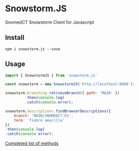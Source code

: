 # Snowstorm.JS

SnomedCT Snowstorm Client for Javascript

## Install

```
npm i snowstorm.js --save
```

## Usage 

```javascript
import { SnowstormJS } from 'snowstorm.js'

const snowstorm = new SnowstormJS('http://localhost:8080');

snowstorm.branching.retrieveBranch({ path: 'MAIN' })
         .then(console.log)
         .catch(console.error);

snowstorm.descriptions.findBrowserDescriptions({
    branch: 'MAIN/SNOMEDCT-ES',
    term: 'fiebre amarilla'
})
.then(console.log)
.catch(console.error);

```

[Completed list of methods](https://github.com/liquid36/snowstorm-js/blob/master/src/endpoints.json)